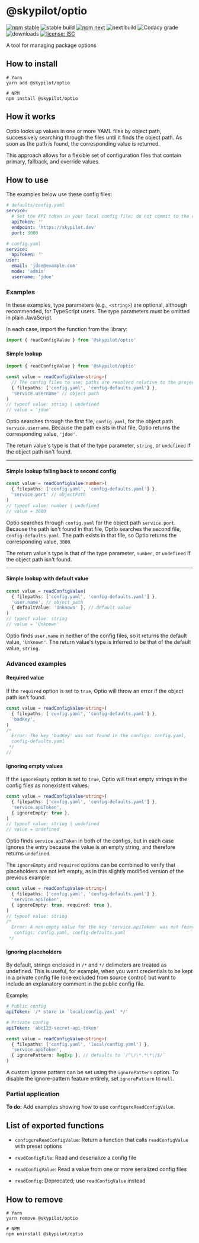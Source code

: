 # @skypilot/optio

[![npm stable](https://img.shields.io/npm/v/@skypilot/optio?label=stable)](https://www.npmjs.com/package/@skypilot/optio)
![stable build](https://img.shields.io/github/workflow/status/skypilot-dev/optio/Stable%20release?label=stable%20build)
[![npm next](https://img.shields.io/npm/v/@skypilot/optio/next?label=next)](https://www.npmjs.com/package/@skypilot/optio)
![next build](https://img.shields.io/github/workflow/status/skypilot-dev/optio/Prerelease?branch=next&label=next%20build)
![Codacy grade](https://img.shields.io/codacy/grade/e5a0096791cd4e5fa0d911d3cc00c654)
![downloads](https://img.shields.io/npm/dm/@skypilot/optio)
[![license: ISC](https://img.shields.io/badge/license-ISC-blue.svg)](https://opensource.org/licenses/ISC)

A tool for managing package options

## How to install

```console
# Yarn
yarn add @skypilot/optio

# NPM
npm install @skypilot/optio
```

## How it works

Optio looks up values in one or more YAML files by object path, successively searching through
the files until it finds the object path. As soon as the path is found, the corresponding value
is returned.

This approach allows for a flexible set of configuration files that contain primary, fallback, and
override values.

## How to use

The examples below use these config files:

```yaml
# defaults/config.yaml
service:
  # Set the API token in your local config file; do not commit to the repo
  apiToken: '' 
  endpoint: 'https://skypilot.dev'
  port: 3000
```

```yaml
# config.yaml
service:
  apiToken: ''
user:
  email: 'jdoe@example.com'
  mode: 'admin'
  username: 'jdoe'
```

### Examples

In these examples, type parameters (e.g., `<string>`) are optional, although recommended, for
TypeScript users. The type parameters must be omitted in plain JavaScript.

In each case, import the function from the library:

```typescript
import { readConfigValue } from '@skypilot/optio'
```

#### Simple lookup

```typescript
import { readConfigValue } from '@skypilot/optio'

const value = readConfigValue<string>(
  // The config files to use; paths are resolved relative to the project root
  { filepaths: ['config.yaml', 'config-defaults.yaml'] },
  'service.username' // object path
)
// typeof value: string | undefined
// value = 'jdoe'
```

Optio searches through the first file, `config.yaml`, for the object path
`service.username`. Because the path exists in that file, Optio returns the
corresponding value, `'jdoe'`.

The return value's type is that of the type parameter, `string`, or `undefined` if the
object path isn't found.


---

#### Simple lookup falling back to second config

```typescript
const value = readConfigValue<number>(
  { filepaths: ['config.yaml', 'config-defaults.yaml'] },
  'service.port' // objectPath
)
// typeof value: number | undefined
// value = 3000
```

Optio searches through `config.yaml` for the object path `service.port`.
Because the path isn't found in that file, Optio searches the second file,
`config-defaults.yaml`. The path exists in that file, so Optio returns
the corresponding value, `3000`.

The return value's type is that of the type parameter, `number`, or `undefined` if the
object path isn't found.

---

#### Simple lookup with default value

```typescript
const value = readConfigValue(
  { filepaths: ['config.yaml', 'config-defaults.yaml'] },
  'user.name', // object path
  { defaultValue: 'Unknown' }, // default value
)
// typeof value: string
// value = 'Unknown'
```

Optio finds `user.name` in neither of the config files, so it returns the default value,
`'Unknown'`. The return value's type is inferred to be that of the default value, `string`.

### Advanced examples

#### Required value

If the `required` option is set to `true`, Optio will throw an error if the object path isn't found.

```typescript
const value = readConfigValue<string>(
  { filepaths: ['config.yaml', 'config-defaults.yaml'] },
  'badKey',
)
/*
  Error: The key 'badKey' was not found in the configs: config.yaml,
  config-defaults.yaml
 */
// 
```

#### Ignoring empty values

If the `ignoreEmpty` option is set to `true`, Optio will treat empty strings in the config files
as nonexistent values.

```typescript
const value = readConfigValue<string>(
  { filepaths: ['config.yaml', 'config-defaults.yaml'] },
  'service.apiToken',
  { ignoreEmpty: true },
)
// typeof value: string | undefined
// value = undefined
```

Optio finds `service.apiToken` in both of the configs, but in each case ignores the entry
because the value is an empty string, and therefore returns `undefined`.

The `ignoreEmpty` and `required` options can be combined to verify that placeholders are not left
empty, as in this slightly modified version of the previous example:

```typescript
const value = readConfigValue<string>(
  { filepaths: ['config.yaml', 'config-defaults.yaml'] },
  'service.apiToken',
  { ignoreEmpty: true, required: true },
)
// typeof value: string
/*
  Error: A non-empty value for the key 'service.apiToken' was not found in the
   configs: config.yaml, config-defaults.yaml
 */
```

#### Ignoring placeholders

By default, strings enclosed in `/*` and `*/` delimeters are treated as undefined. This is useful, for example,
when you want credentials to be kept in a private config file (one excluded from source control) but want to include
an explanatory comment in the public config file.

Example:

```yaml
# Public config
apiToken: '/* store in `local/config.yaml` */'
```

```yaml
# Private config
apiToken: 'abc123-secret-api-token'
```

```typescript
const value = readConfigValue<string>(
  { filepaths: ['config.yaml', 'local/config.yaml'] },
  'service.apiToken',
  { ignorePattern: RegExp }, // defaults to `/^\/\*.*\*\/$/`
)
```

A custom ignore pattern can be set using the `ignorePattern` option. To disable the ignore-pattern feature
entirely, set `ignorePattern` to `null`.

### Partial application

**To do:** Add examples showing how to use `configureReadConfigValue`.

## List of exported functions

- `configureReadConfigValue`: Return a function that calls `readConfigValue` with preset options
- `readConfigFile`: Read and deserialize a config file 
- `readConfigValue`: Read a value from one or more serialized config files

- `readConfig`: Deprecated; use `readConfigValue` instead

## How to remove

```console
# Yarn
yarn remove @skypilot/optio

# NPM
npm uninstall @skypilot/optio
```
